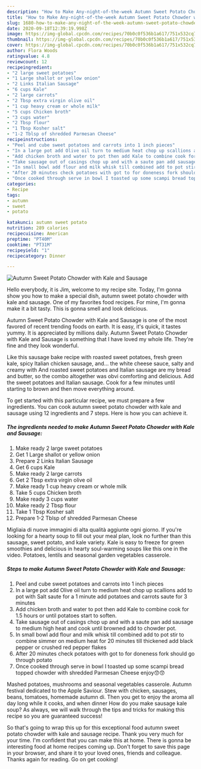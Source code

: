 ```yaml
---
description: "How to Make Any-night-of-the-week Autumn Sweet Potato Chowder with Kale and Sausage"
title: "How to Make Any-night-of-the-week Autumn Sweet Potato Chowder with Kale and Sausage"
slug: 1680-how-to-make-any-night-of-the-week-autumn-sweet-potato-chowder-with-kale-and-sausage
date: 2020-09-18T12:39:19.998Z
image: https://img-global.cpcdn.com/recipes/70b0c0f536b1a617/751x532cq70/autumn-sweet-potato-chowder-with-kale-and-sausage-recipe-main-photo.jpg
thumbnail: https://img-global.cpcdn.com/recipes/70b0c0f536b1a617/751x532cq70/autumn-sweet-potato-chowder-with-kale-and-sausage-recipe-main-photo.jpg
cover: https://img-global.cpcdn.com/recipes/70b0c0f536b1a617/751x532cq70/autumn-sweet-potato-chowder-with-kale-and-sausage-recipe-main-photo.jpg
author: Flora Woods
ratingvalue: 4.8
reviewcount: 12
recipeingredient:
- "2 large sweet potatoes"
- "1 Large shallot or yellow onion"
- "2 Links Italian Sausage"
- "6 cups Kale"
- "2 large carrots"
- "2 Tbsp extra virgin olive oil"
- "1 cup heavy cream or whole milk"
- "5 cups Chicken broth"
- "3 cups water"
- "2 Tbsp flour"
- "1 Tbsp Kosher salt"
- "1-2 Tblsp of shredded Parmesan Cheese"
recipeinstructions:
- "Peel and cube sweet potatoes and carrots into 1 inch pieces"
- "In a large pot add Olive oil turn to medium heat chop up scallions add to pot with Salt saute for a 1 minute add potatoes and carrots saute for 3 minutes"
- "Add chicken broth and water to pot then add Kale to combine cook for 1.5 hours or until potatoes start to soften."
- "Take sausage out of casings chop up and with a saute pan add sausage to medium high heat and cook until browned add to chowder pot."
- "In small bowl add flour and milk whisk till combined add to pot stir to combine simmer on medium heat for 20 minutes till thickened add black pepper or crushed red pepper flakes"
- "After 20 minutes check potatoes with got to for doneness fork should go through potato"
- "Once cooked through serve in bowl I toasted up some scampi bread topped chowder with shredded Parmesan Cheese enjoy😙😙"
categories:
- Recipe
tags:
- autumn
- sweet
- potato

katakunci: autumn sweet potato 
nutrition: 289 calories
recipecuisine: American
preptime: "PT40M"
cooktime: "PT31M"
recipeyield: "1"
recipecategory: Dinner

---
```



![Autumn Sweet Potato Chowder with Kale and Sausage](https://img-global.cpcdn.com/recipes/70b0c0f536b1a617/751x532cq70/autumn-sweet-potato-chowder-with-kale-and-sausage-recipe-main-photo.jpg)

Hello everybody, it is Jim, welcome to my recipe site. Today, I'm gonna show you how to make a special dish, autumn sweet potato chowder with kale and sausage. One of my favorites food recipes. For mine, I'm gonna make it a bit tasty. This is gonna smell and look delicious.

Autumn Sweet Potato Chowder with Kale and Sausage is one of the most favored of recent trending foods on earth. It is easy, it's quick, it tastes yummy. It is appreciated by millions daily. Autumn Sweet Potato Chowder with Kale and Sausage is something that I have loved my whole life. They're fine and they look wonderful.

Like this sausage bake recipe with roasted sweet potatoes, fresh green kale, spicy Italian chicken sausage, and… the white cheese sauce, salty and creamy with And roasted sweet potatoes and Italian sausage are my bread and butter, so the combo altogether was obvi comforting and delicious. Add the sweet potatoes and Italian sausage. Cook for a few minutes until starting to brown and then move everything around.


To get started with this particular recipe, we must prepare a few ingredients. You can cook autumn sweet potato chowder with kale and sausage using 12 ingredients and 7 steps. Here is how you can achieve it.

<!--inarticleads1-->

##### The ingredients needed to make Autumn Sweet Potato Chowder with Kale and Sausage:

1. Make ready 2 large sweet potatoes
1. Get 1 Large shallot or yellow onion
1. Prepare 2 Links Italian Sausage
1. Get 6 cups Kale
1. Make ready 2 large carrots
1. Get 2 Tbsp extra virgin olive oil
1. Make ready 1 cup heavy cream or whole milk
1. Take 5 cups Chicken broth
1. Make ready 3 cups water
1. Make ready 2 Tbsp flour
1. Take 1 Tbsp Kosher salt
1. Prepare 1-2 Tblsp of shredded Parmesan Cheese


Migliaia di nuove immagini di alta qualità aggiunte ogni giorno. If you&#39;re looking for a hearty soup to fill out your meal plan, look no further than this sausage, sweet potato, and kale variety. Kale is easy to freeze for green smoothies and delicious in hearty soul-warming soups like this one in the video. Potatoes, lentils and seasonal garden vegetables casserole. 

<!--inarticleads2-->

##### Steps to make Autumn Sweet Potato Chowder with Kale and Sausage:

1. Peel and cube sweet potatoes and carrots into 1 inch pieces
1. In a large pot add Olive oil turn to medium heat chop up scallions add to pot with Salt saute for a 1 minute add potatoes and carrots saute for 3 minutes
1. Add chicken broth and water to pot then add Kale to combine cook for 1.5 hours or until potatoes start to soften.
1. Take sausage out of casings chop up and with a saute pan add sausage to medium high heat and cook until browned add to chowder pot.
1. In small bowl add flour and milk whisk till combined add to pot stir to combine simmer on medium heat for 20 minutes till thickened add black pepper or crushed red pepper flakes
1. After 20 minutes check potatoes with got to for doneness fork should go through potato
1. Once cooked through serve in bowl I toasted up some scampi bread topped chowder with shredded Parmesan Cheese enjoy😙😙


Mashed potatoes, mushrooms and seasonal vegetables casserole. Autumn festival dedicated to the Apple Saviour. Stew with chicken, sausages, beans, tomatoes, homemade autumn di. Then you get to enjoy the aroma all day long while it cooks, and when dinner How do you make sausage kale soup? As always, we will walk through the tips and tricks for making this recipe so you are guaranteed success! 

So that's going to wrap this up for this exceptional food autumn sweet potato chowder with kale and sausage recipe. Thank you very much for your time. I'm confident that you can make this at home. There is gonna be interesting food at home recipes coming up. Don't forget to save this page in your browser, and share it to your loved ones, friends and colleague. Thanks again for reading. Go on get cooking!
